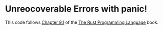 # Unreocoverable Errors with panic!

This code follows [Chapter 9.1](https://doc.rust-lang.org/nightly/book/ch09-01-unrecoverable-errors-with-panic.html) of the [The Rust Programming Language](https://doc.rust-lang.org/nightly/book) book.
